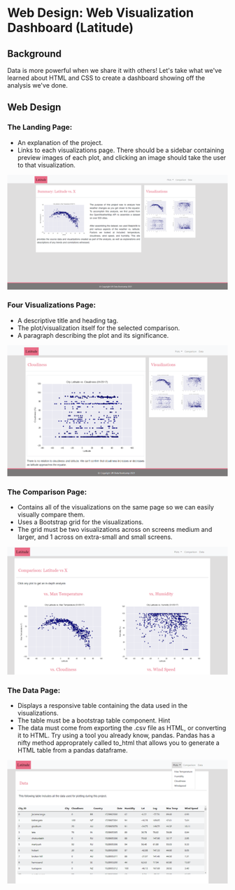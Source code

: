 # Web Design: Web Visualization Dashboard (Latitude)

## Background

Data is more powerful when we share it with others! Let's take what we've learned about HTML and CSS to create a dashboard showing off the analysis we've done.

## Web Design

### The Landing Page:

 * An explanation of the project.
 * Links to each visualizations page. There should be a sidebar containing preview images of each plot, and clicking an image should take the user to that visualization.

![landing page](Images/landing_page.png)

### Four Visualizations Page:

 * A descriptive title and heading tag.
 * The plot/visualization itself for the selected comparison.
 * A paragraph describing the plot and its significance.

![visualization page](Images/cloudiness_visualization.png)

### The Comparison Page:

 * Contains all of the visualizations on the same page so we can easily visually compare them.
 * Uses a Bootstrap grid for the visualizations.
 * The grid must be two visualizations across on screens medium and larger, and 1 across on extra-small and small screens.

![comparison page](Images/comparisons.png)

### The Data Page:

 * Displays a responsive table containing the data used in the visualizations.
 * The table must be a bootstrap table component. Hint
 * The data must come from exporting the .csv file as HTML, or converting it to HTML. Try using a tool you already know, pandas. Pandas has a nifty method approprately called to_html that allows you to generate a HTML table from a pandas dataframe.

![data page](Images/data.png)
